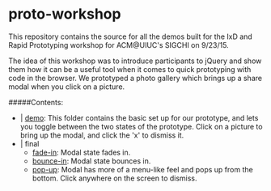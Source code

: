 # proto-workshop

This repository contains the source for all the demos built for the IxD and Rapid Prototyping workshop for ACM@UIUC's SIGCHI on 9/23/15.

The idea of this workshop was to introduce participants to jQuery and show them how it can be a useful tool when it comes to quick prototyping with code in the browser. We prototyped a photo gallery which brings up a share modal when you click on a picture. 

#####Contents:
- | [demo](http://achalv.github.io/proto-workshop/demo): This folder contains the basic set up for our prototype, and lets you toggle between the two states of the prototype. Click on a picture to bring up the modal, and click the 'x' to dismiss it.
- | final
  - [fade-in](http://achalv.github.io/proto-workshop/fade-in): Modal state fades in.
  - [bounce-in](http://achalv.github.io/proto-workshop/bounce-in): Modal state bounces in.
  - [pop-up](http://achalv.github.io/proto-workshop/pop-up): Modal has more of a menu-like feel and pops up from the bottom. Click anywhere on the screen to dismiss.
